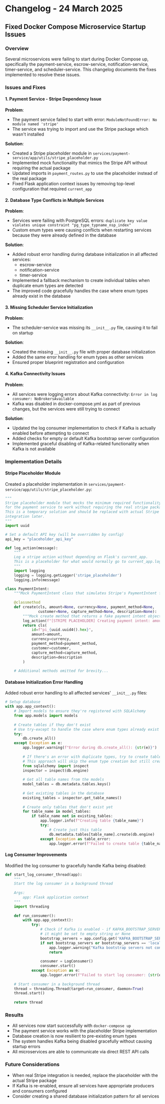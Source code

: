 # Changelog - 24 March 2025

## Fixed Docker Compose Microservice Startup Issues

### Overview
Several microservices were failing to start during Docker Compose up, specifically the payment-service, escrow-service, notification-service, timer-service, and scheduler-service. This changelog documents the fixes implemented to resolve these issues.

### Issues and Fixes

#### 1. Payment Service - Stripe Dependency Issue
**Problem**: 
- The payment service failed to start with error: `ModuleNotFoundError: No module named 'stripe'`
- The service was trying to import and use the Stripe package which wasn't installed

**Solution**:
- Created a Stripe placeholder module in `services/payment-service/app/utils/stripe_placeholder.py`
- Implemented mock functionality that mimics the Stripe API without requiring the actual package
- Updated imports in `payment_routes.py` to use the placeholder instead of the real package
- Fixed Flask application context issues by removing top-level configuration that required `current_app`

#### 2. Database Type Conflicts in Multiple Services
**Problem**: 
- Services were failing with PostgreSQL errors: `duplicate key value violates unique constraint "pg_type_typname_nsp_index"`
- Custom enum types were causing conflicts when restarting services because they were already defined in the database

**Solution**:
- Added robust error handling during database initialization in all affected services:
  - escrow-service
  - notification-service
  - timer-service
- Implemented a fallback mechanism to create individual tables when duplicate enum types are detected
- The improved code gracefully handles the case where enum types already exist in the database

#### 3. Missing Scheduler Service Initialization
**Problem**:
- The scheduler-service was missing its `__init__.py` file, causing it to fail on startup

**Solution**:
- Created the missing `__init__.py` file with proper database initialization
- Added the same error handling for enum types as other services
- Ensured proper blueprint registration and configuration

#### 4. Kafka Connectivity Issues
**Problem**: 
- All services were logging errors about Kafka connectivity: `Error in log consumer: NoBrokersAvailable`
- Kafka was disabled in docker-compose.yml as part of previous changes, but the services were still trying to connect

**Solution**:
- Updated the log consumer implementation to check if Kafka is actually enabled before attempting to connect
- Added checks for empty or default Kafka bootstrap server configuration
- Implemented graceful disabling of Kafka-related functionality when Kafka is not available

### Implementation Details

#### Stripe Placeholder Module
Created a placeholder implementation in `services/payment-service/app/utils/stripe_placeholder.py`:
```python
"""
Stripe placeholder module that mocks the minimum required functionality
for the payment service to work without requiring the real stripe package.
This is a temporary solution and should be replaced with actual Stripe
integration later.
"""
import uuid

# Set a default API key (will be overridden by config)
api_key = "placeholder_api_key"

def log_action(message):
    """
    Log a stripe action without depending on Flask's current_app.
    This is a placeholder for what would normally go to current_app.logger.
    """
    import logging
    logging = logging.getLogger('stripe_placeholder')
    logging.info(message)

class PaymentIntent:
    """Mock PaymentIntent class that simulates Stripe's PaymentIntent functionality"""
    
    @classmethod
    def create(cls, amount=None, currency=None, payment_method=None, 
               customer=None, capture_method=None, description=None):
        """Mock create method that returns a fake payment intent object"""
        log_action(f"[STRIPE PLACEHOLDER] Creating payment intent: amount={amount}, description={description}")
        return cls(
            id=f"pi_{uuid.uuid4().hex}",
            amount=amount,
            currency=currency,
            payment_method=payment_method,
            customer=customer,
            capture_method=capture_method,
            description=description
        )
    
    # Additional methods omitted for brevity...
```

#### Database Initialization Error Handling
Added robust error handling to all affected services' `__init__.py` files:
```python
# Setup database
with app.app_context():
    # Import models to ensure they're registered with SQLAlchemy
    from app.models import models
    
    # Create tables if they don't exist
    # Use try-except to handle the case where enum types already exist
    try:
        db.create_all()
    except Exception as e:
        app.logger.warning(f"Error during db.create_all(): {str(e)}")
        
        # If there's an error with duplicate types, try to create tables individually
        # This approach will skip the enum type creation but still create tables
        from sqlalchemy import inspect
        inspector = inspect(db.engine)
        
        # Get all table names from the models
        model_tables = db.metadata.tables.keys()
        
        # Get existing tables in the database
        existing_tables = inspector.get_table_names()
        
        # Create only tables that don't exist yet
        for table_name in model_tables:
            if table_name not in existing_tables:
                app.logger.info(f"Creating table {table_name}")
                try:
                    # Create just this table
                    db.metadata.tables[table_name].create(db.engine)
                except Exception as table_error:
                    app.logger.error(f"Failed to create table {table_name}: {str(table_error)}")
```

#### Log Consumer Improvements
Modified the log consumer to gracefully handle Kafka being disabled:
```python
def start_log_consumer_thread(app):
    """
    Start the log consumer in a background thread
    
    Args:
        app: Flask application context
    """
    import threading
    
    def run_consumer():
        with app.app_context():
            try:
                # Check if Kafka is enabled - if KAFKA_BOOTSTRAP_SERVERS is commented out in docker-compose.yml
                # it might be set to empty string or None
                bootstrap_servers = app.config.get('KAFKA_BOOTSTRAP_SERVERS')
                if not bootstrap_servers or bootstrap_servers == 'localhost:9092':
                    app.logger.warning("Kafka bootstrap servers not configured. Log consumer disabled.")
                    return
                
                consumer = LogConsumer()
                consumer.start()
            except Exception as e:
                app.logger.error(f"Failed to start log consumer: {str(e)}")
    
    # Start consumer in a background thread
    thread = threading.Thread(target=run_consumer, daemon=True)
    thread.start()
    
    return thread
```

### Results
- All services now start successfully with `docker-compose up`
- The payment service works with the placeholder Stripe implementation
- Database creation is now resilient to pre-existing enum types
- The system handles Kafka being disabled gracefully without causing startup errors
- All microservices are able to communicate via direct REST API calls

### Future Considerations
- When real Stripe integration is needed, replace the placeholder with the actual Stripe package
- If Kafka is re-enabled, ensure all services have appropriate producers and consumers configured
- Consider creating a shared database initialization pattern for all services
